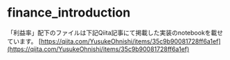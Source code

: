 # finance_introduction

「利益率」配下のファイルは下記Qiita記事にて掲載した実装のnotebookを載せています。 
[https://qiita.com/YusukeOhnishi/items/35c9b90081728ff6a1ef](https://qiita.com/YusukeOhnishi/items/35c9b90081728ff6a1ef)
